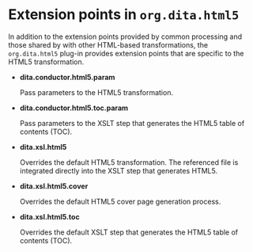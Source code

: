 # Extension points in `org.dita.html5`

In addition to the extension points provided by common processing and those shared by with other HTML-based transformations, the `org.dita.html5` plug-in provides extension points that are specific to the HTML5 transformation. 

-   **dita.conductor.html5.param**

    Pass parameters to the HTML5 transformation.

-   **dita.conductor.html5.toc.param**

    Pass parameters to the XSLT step that generates the HTML5 table of contents \(TOC\).

-   **dita.xsl.html5**

    Overrides the default HTML5 transformation. The referenced file is integrated directly into the XSLT step that generates HTML5.

-   **dita.xsl.html5.cover**

    Overrides the default HTML5 cover page generation process.

-   **dita.xsl.html5.toc**

    Overrides the default XSLT step that generates the HTML5 table of contents \(TOC\).


